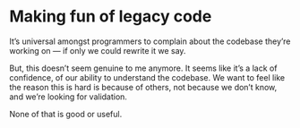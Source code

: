 # Making fun of legacy code


It’s universal amongst programmers to complain about the codebase they’re
working on — if only we could rewrite it we say.

But, this doesn’t seem genuine to me anymore. It seems like it’s a lack of
confidence, of our ability to understand the codebase. We want to feel like
the reason this is hard is because of others, not because we don’t know, and
we’re looking for validation.

None of that is good or useful.

